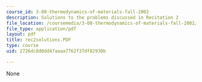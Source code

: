 ```yaml
---
course_id: 3-00-thermodynamics-of-materials-fall-2002
description: Solutions to the problems discussed in Recitation 2
file_location: /coursemedia/3-00-thermodynamics-of-materials-fall-2002/2726dc8d0dd47aaaa7762f37df82930b_rec2solutions.PDF
file_type: application/pdf
layout: pdf
title: rec2solutions.PDF
type: course
uid: 2726dc8d0dd47aaaa7762f37df82930b

---
```

None